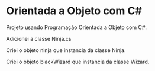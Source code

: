 # Orientada a Objeto com C#

Projeto usando Programação Orientada a  Objeto com C#.

Adicionei a classe Ninja.cs

Criei o objeto ninja que instancia da classe Ninja.

Criei o objeto blackWizard que instancia da classe Wizard.

 
